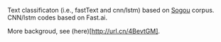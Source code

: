 Text classificaton (i.e., fastText and cnn/lstm) based on [Sogou](http://www.sogou.com/labs/resource/cs.php) corpus. CNN/lstm codes based on Fast.ai.

More backgroud, see (here)[http://url.cn/4BevtGM].
